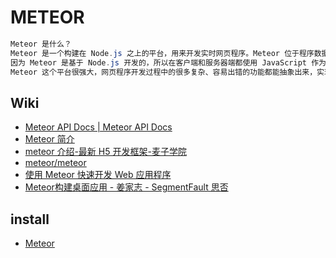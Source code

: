 # METEOR

```c#
Meteor 是什么？
Meteor 是一个构建在 Node.js 之上的平台，用来开发实时网页程序。Meteor 位于程序数据库和用户界面之间，保持二者之间的数据同步更新。
因为 Meteor 是基于 Node.js 开发的，所以在客户端和服务器端都使用 JavaScript 作为开发语言。而且，Meteor 程序的代码还能在前后两端共用。
Meteor 这个平台很强大，网页程序开发过程中的很多复杂、容易出错的功能都能抽象出来，实现起来很简单。
```

## Wiki

- [Meteor API Docs | Meteor API Docs](https://docs.meteor.com/)
- [Meteor 简介](https://www.w3cschool.cn/discovermeteor/rbj81jjm.html)
- [meteor 介绍-最新 H5 开发框架-麦子学院](http://www.maiziedu.com/wiki/meteor/meteor/)
- [meteor/meteor](https://github.com/meteor/meteor)
- [使用 Meteor 快速开发 Web 应用程序](https://www.ibm.com/developerworks/cn/web/wa-meteor-webapps/)
- [Meteor构建桌面应用 - 姜家志 - SegmentFault 思否](https://segmentfault.com/a/1190000003729063)

## install

- [Meteor](https://www.meteor.com/install)
